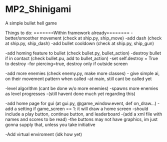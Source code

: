 # MP2_Shinigami
A simple bullet hell game

Things to do:
=======Within framework already========
-better/smoother movement   (check at ship.py, ship_move)
-add dash (check at ship.py, ship_dash)
-add bullet cooldown (check at ship.py, ship_gun)

-add homing feature to bullet (check bullet.py, bullet_action)
-destroy bullet if in contact (check bullet.pu, add to bullet_action)
      -set self.destroy = True to destroy
      -for piercing=true, destroy only if outside screen

-add more enemies (check enemy.py, make more classes)
      - give simple ai, on their movement pattern when called
      -at main, still cant be called yet
      
-level algorithm (cant be done w/o more enemies)
      -spawns more enemies as level progresses
      -(still havent done much yet regarding this)
      
-add home page for gui (at gui.py, @game_window.event, def on_draw...)
      -add a setting if game_screen == 1: it will draw a home screen
      -should include a play button, continue button, and leaderboard
          -(add a xml file with names and scores to be read)
          -the buttons may not have graphics, im just gonna supply that, unless you take initiative
          
-Add virtual enviroment (idk how yet)          
